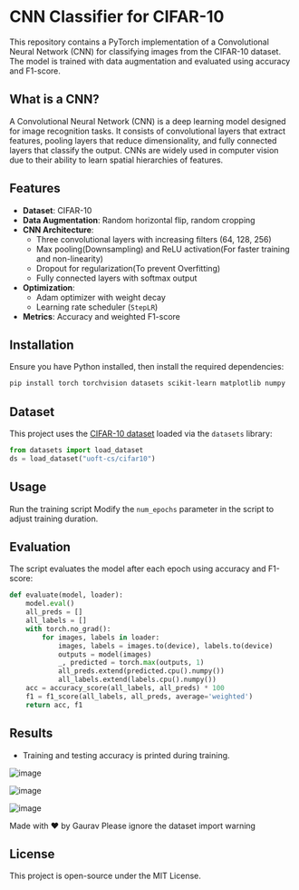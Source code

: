 # CNN Classifier for CIFAR-10

This repository contains a PyTorch implementation of a Convolutional Neural Network (CNN) for classifying images from the CIFAR-10 dataset. The model is trained with data augmentation and evaluated using accuracy and F1-score.

## What is a CNN?
A Convolutional Neural Network (CNN) is a deep learning model designed for image recognition tasks. It consists of convolutional layers that extract features, pooling layers that reduce dimensionality, and fully connected layers that classify the output. CNNs are widely used in computer vision due to their ability to learn spatial hierarchies of features.

## Features
- **Dataset**: CIFAR-10
- **Data Augmentation**: Random horizontal flip, random cropping
- **CNN Architecture**:
  - Three convolutional layers with increasing filters (64, 128, 256)
  - Max pooling(Downsampling) and ReLU activation(For faster training and non-linearity)
  - Dropout for regularization(To prevent Overfitting)
  - Fully connected layers with softmax output
- **Optimization**:
  - Adam optimizer with weight decay
  - Learning rate scheduler (`StepLR`)
- **Metrics**: Accuracy and weighted F1-score

## Installation
Ensure you have Python installed, then install the required dependencies:
```bash
pip install torch torchvision datasets scikit-learn matplotlib numpy
```

## Dataset
This project uses the [CIFAR-10 dataset](https://www.cs.toronto.edu/~kriz/cifar.html) loaded via the `datasets` library:
```python
from datasets import load_dataset
ds = load_dataset("uoft-cs/cifar10")
```

## Usage
Run the training script
Modify the `num_epochs` parameter in the script to adjust training duration.

## Evaluation
The script evaluates the model after each epoch using accuracy and F1-score:
```python
def evaluate(model, loader):
    model.eval()
    all_preds = []
    all_labels = []
    with torch.no_grad():
        for images, labels in loader:
            images, labels = images.to(device), labels.to(device)
            outputs = model(images)
            _, predicted = torch.max(outputs, 1)
            all_preds.extend(predicted.cpu().numpy())
            all_labels.extend(labels.cpu().numpy())
    acc = accuracy_score(all_labels, all_preds) * 100
    f1 = f1_score(all_labels, all_preds, average='weighted')
    return acc, f1
```

## Results
- Training and testing accuracy is printed during training.

![image](https://github.com/user-attachments/assets/619ed5e3-b123-4a6b-9296-c8fbd16923c9)

![image](https://github.com/user-attachments/assets/1a0f6a2f-c40d-425f-b579-5053d3ccd9e3)

![image](https://github.com/user-attachments/assets/9e0923ae-256a-4729-9ca5-5a3c45d80384)

Made with ❤️ by Gaurav
Please ignore the dataset import warning

## License
This project is open-source under the MIT License.


